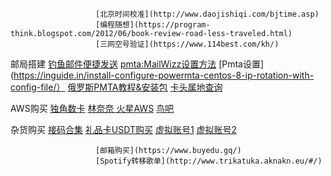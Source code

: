                        [北京时间校准](http://www.daojishiqi.com/bjtime.asp)
                       [编程随想](https://program-think.blogspot.com/2012/06/book-review-road-less-traveled.html)
                       [三网空号验证](https://www.114best.com/kh/) 

邮局搭建               [钓鱼邮件便捷发送](https://github.com/A10ha/EmailSender)
                       [pmta:MailWizz设置方法](https://github.com/alkhadher/pmta)
                       [Pmta设置](https://inguide.in/install-configure-powermta-centos-8-ip-rotation-with-config-file/）
                       [俄罗斯PMTA教程&安装包](https://cloud.mail.ru/public/4ypK/2bTWBCRqZ)
                       [卡头属地查询](https://binlist.pro/?#check_section) 

AWS购买                [独角数卡](https://fk.linshi.co/)
                       [林奈奈 ](https://www.linnainai.xyz/)
                       [火星AWS](https://huoxingfk.com/)
                       [鸟吧](https://www.bird8.co/buy/2) 

杂货购买               [接码合集](https://233heji.com/28.html)
                       [礼品卡USDT购买](https://www.buysellvouchers.com/zh/products/view/Gift_cards-Netflix/a4a81323237333/)
                       [虚拟账号1](https://www.feijiji.com/)
                       [虚拟账号2](https://www.selldra.com/product)

                       [邮箱购买](https://www.buyedu.gq/)                                      
                       [Spotify转移歌单](http://www.trikatuka.aknakn.eu/#/)
